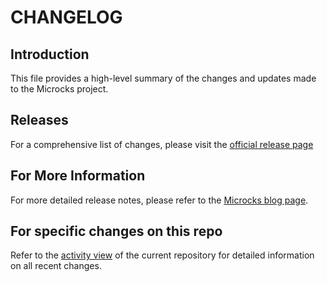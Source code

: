 # CHANGELOG

## Introduction

This file provides a high-level summary of the changes and updates made to the Microcks project.

## Releases

For a comprehensive list of changes, please visit the [official release page](https://github.com/microcks/import-github-action/releases) 

## For More Information

For more detailed release notes, please refer to the [Microcks blog page](https://microcks.io/blog/).

## For specific changes on this repo

Refer to the [activity view](https://docs.github.com/en/repositories/viewing-activity-and-data-for-your-repository/using-the-activity-view-to-see-changes-to-a-repository) of the current repository for detailed information on all recent changes.
